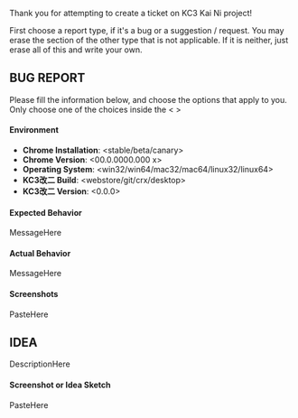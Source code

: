 Thank you for attempting to create a ticket on KC3 Kai Ni project!

First choose a report type, if it's a bug or a suggestion / request.
You may erase the section of the other type that is not applicable.
If it is neither, just erase all of this and write your own.



## BUG REPORT
Please fill the information below, and choose the options that apply to you.
Only choose one of the choices inside the < >

#### Environment
* **Chrome Installation**: <stable/beta/canary>
* **Chrome Version**: <00.0.0000.000 x>
* **Operating System**: <win32/win64/mac32/mac64/linux32/linux64>
* **KC3改二 Build**: <webstore/git/crx/desktop>
* **KC3改二 Version**: <0.0.0>

#### Expected Behavior
MessageHere

#### Actual Behavior
MessageHere

#### Screenshots
PasteHere



## IDEA
DescriptionHere

#### Screenshot or Idea Sketch
PasteHere